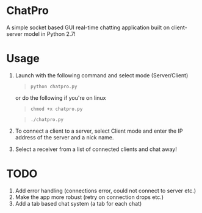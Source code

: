 # ChatPro
A simple socket based GUI real-time chatting application built on client-server model in Python 2.7!

# Usage
1. Launch with the following command and select mode (Server/Client)

    > `python chatpro.py`

    or do the following if you're on linux

    > `chmod +x chatpro.py`

    > `./chatpro.py`

2. To connect a client to a server, select Client mode and enter the IP address of the server and a nick name.
3. Select a receiver from a list of connected clients and chat away!

# TODO
1. Add error handling (connections error, could not connect to server etc.)
2. Make the app more robust (retry on connection drops etc.)
3. Add a tab based chat system (a tab for each chat)

